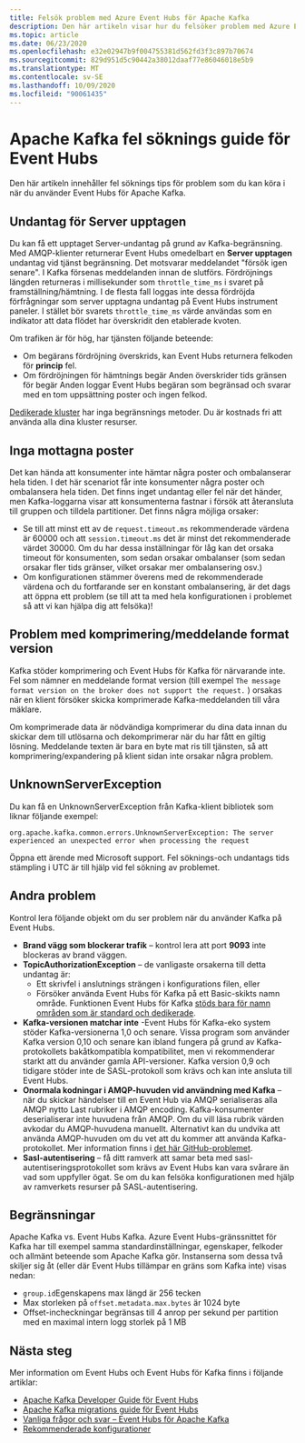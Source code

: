 ```yaml
---
title: Felsök problem med Azure Event Hubs för Apache Kafka
description: Den här artikeln visar hur du felsöker problem med Azure Event Hubs för Apache Kafka
ms.topic: article
ms.date: 06/23/2020
ms.openlocfilehash: e32e02947b9f004755381d562fd3f3c897b70674
ms.sourcegitcommit: 829d951d5c90442a38012daaf77e86046018e5b9
ms.translationtype: MT
ms.contentlocale: sv-SE
ms.lasthandoff: 10/09/2020
ms.locfileid: "90061435"
---
```

# <a name="apache-kafka-troubleshooting-guide-for-event-hubs"></a>Apache Kafka fel söknings guide för Event Hubs
Den här artikeln innehåller fel söknings tips för problem som du kan köra i när du använder Event Hubs för Apache Kafka. 

## <a name="server-busy-exception"></a>Undantag för Server upptagen
Du kan få ett upptaget Server-undantag på grund av Kafka-begränsning. Med AMQP-klienter returnerar Event Hubs omedelbart en **Server upptagen** undantag vid tjänst begränsning. Det motsvarar meddelandet "försök igen senare". I Kafka försenas meddelanden innan de slutförs. Fördröjnings längden returneras i millisekunder som `throttle_time_ms` i svaret på framställning/hämtning. I de flesta fall loggas inte dessa fördröjda förfrågningar som server upptagna undantag på Event Hubs instrument paneler. I stället bör svarets `throttle_time_ms` värde användas som en indikator att data flödet har överskridit den etablerade kvoten.

Om trafiken är för hög, har tjänsten följande beteende:

- Om begärans fördröjning överskrids, kan Event Hubs returnera felkoden för **princip** fel.
- Om fördröjningen för hämtnings begär Anden överskrider tids gränsen för begär Anden loggar Event Hubs begäran som begränsad och svarar med en tom uppsättning poster och ingen felkod.

[Dedikerade kluster](event-hubs-dedicated-overview.md) har inga begränsnings metoder. Du är kostnads fri att använda alla dina kluster resurser.

## <a name="no-records-received"></a>Inga mottagna poster
Det kan hända att konsumenter inte hämtar några poster och ombalanserar hela tiden. I det här scenariot får inte konsumenter några poster och ombalansera hela tiden. Det finns inget undantag eller fel när det händer, men Kafka-loggarna visar att konsumenterna fastnar i försök att återansluta till gruppen och tilldela partitioner. Det finns några möjliga orsaker:

- Se till att minst ett av de `request.timeout.ms` rekommenderade värdena är 60000 och att `session.timeout.ms` det är minst det rekommenderade värdet 30000. Om du har dessa inställningar för låg kan det orsaka timeout för konsumenten, som sedan orsakar ombalanser (som sedan orsakar fler tids gränser, vilket orsakar mer ombalansering osv.) 
- Om konfigurationen stämmer överens med de rekommenderade värdena och du fortfarande ser en konstant ombalansering, är det dags att öppna ett problem (se till att ta med hela konfigurationen i problemet så att vi kan hjälpa dig att felsöka)!

## <a name="compressionmessage-format-version-issue"></a>Problem med komprimering/meddelande format version
Kafka stöder komprimering och Event Hubs för Kafka för närvarande inte. Fel som nämner en meddelande format version (till exempel `The message format version on the broker does not support the request.` ) orsakas när en klient försöker skicka komprimerade Kafka-meddelanden till våra mäklare.

Om komprimerade data är nödvändiga komprimerar du dina data innan du skickar dem till utlösarna och dekomprimerar när du har fått en giltig lösning. Meddelande texten är bara en byte mat ris till tjänsten, så att komprimering/expandering på klient sidan inte orsakar några problem.

## <a name="unknownserverexception"></a>UnknownServerException
Du kan få en UnknownServerException från Kafka-klient bibliotek som liknar följande exempel: 

```
org.apache.kafka.common.errors.UnknownServerException: The server experienced an unexpected error when processing the request
```

Öppna ett ärende med Microsoft support.  Fel söknings-och undantags tids stämpling i UTC är till hjälp vid fel sökning av problemet. 

## <a name="other-issues"></a>Andra problem
Kontrol lera följande objekt om du ser problem när du använder Kafka på Event Hubs.

- **Brand vägg som blockerar trafik** – kontrol lera att port **9093** inte blockeras av brand väggen.
- **TopicAuthorizationException** – de vanligaste orsakerna till detta undantag är:
    - Ett skrivfel i anslutnings strängen i konfigurations filen, eller
    - Försöker använda Event Hubs för Kafka på ett Basic-skikts namn område. Funktionen Event Hubs för Kafka [stöds bara för namn områden som är standard och dedikerade](https://azure.microsoft.com/pricing/details/event-hubs/).
- **Kafka-versionen matchar inte** -Event Hubs för Kafka-eko system stöder Kafka-versionerna 1,0 och senare. Vissa program som använder Kafka version 0,10 och senare kan ibland fungera på grund av Kafka-protokollets bakåtkompatibla kompatibilitet, men vi rekommenderar starkt att du använder gamla API-versioner. Kafka version 0,9 och tidigare stöder inte de SASL-protokoll som krävs och kan inte ansluta till Event Hubs.
- **Onormala kodningar i AMQP-huvuden vid användning med Kafka** – när du skickar händelser till en Event Hub via AMQP serialiseras alla AMQP nytto Last rubriker i AMQP encoding. Kafka-konsumenter deserialiserar inte huvudena från AMQP. Om du vill läsa rubrik värden avkodar du AMQP-huvudena manuellt. Alternativt kan du undvika att använda AMQP-huvuden om du vet att du kommer att använda Kafka-protokollet. Mer information finns i [det här GitHub-problemet](https://github.com/Azure/azure-event-hubs-for-kafka/issues/56).
- **Sasl-autentisering** – få ditt ramverk att samar beta med sasl-autentiseringsprotokollet som krävs av Event Hubs kan vara svårare än vad som uppfyller ögat. Se om du kan felsöka konfigurationen med hjälp av ramverkets resurser på SASL-autentisering. 

## <a name="limits"></a>Begränsningar
Apache Kafka vs. Event Hubs Kafka. Azure Event Hubs-gränssnittet för Kafka har till exempel samma standardinställningar, egenskaper, felkoder och allmänt beteende som Apache Kafka gör. Instanserna som dessa två skiljer sig åt (eller där Event Hubs tillämpar en gräns som Kafka inte) visas nedan:

- `group.id`Egenskapens max längd är 256 tecken
- Max storleken på `offset.metadata.max.bytes` är 1024 byte
- Offset-incheckningar begränsas till 4 anrop per sekund per partition med en maximal intern logg storlek på 1 MB


## <a name="next-steps"></a>Nästa steg
Mer information om Event Hubs och Event Hubs för Kafka finns i följande artiklar:  

- [Apache Kafka Developer Guide för Event Hubs](apache-kafka-developer-guide.md)
- [Apache Kafka migrations guide för Event Hubs](apache-kafka-migration-guide.md)
- [Vanliga frågor och svar – Event Hubs för Apache Kafka](apache-kafka-frequently-asked-questions.md)
- [Rekommenderade konfigurationer](apache-kafka-configurations.md)

